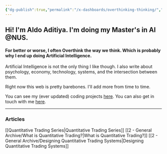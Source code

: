 ```yaml
---
{"dg-publish":true,"permalink":"/x-dashboards/overthinking-thinking/","tags":"gardenEntry"}
---
```



## Hi! I'm Aldo Aditiya. I'm doing my Master's in AI @NUS.
#### For better or worse, I often Overthink the way we think. Which is probably why I end up doing Artificial Intelligence.

Artificial Intelligence is not the only thing I like though. I also write about psychology, economy, technology, systems, and the intersection between them.

Right now this web is pretty barebones. I'll add more from time to time.

You can see my (ever updated) coding projects [here](https://github.com/Aldo-Aditiya/).
You can also get in touch with me [here](https://www.linkedin.com/in/aldo-aditiya/).

---
### Articles

[[Quantitative Trading Series\|Quantitative Trading Series]]
[[2 - General Archive/What is Quantitative Trading?\|What is Quantitative Trading?]]
[[2 - General Archive/Designing Quantitative Trading Systems\|Designing Quantitative Trading Systems]]